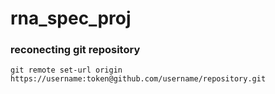 # rna_spec_proj


### reconecting git repository
```git remote set-url origin https://username:token@github.com/username/repository.git```
